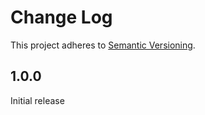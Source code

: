 # Change Log

This project adheres to [Semantic Versioning](http://semver.org/).

## 1.0.0

Initial release
